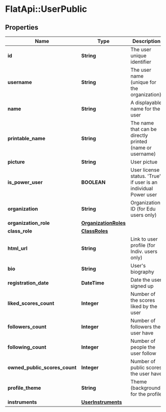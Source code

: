 # FlatApi::UserPublic

## Properties
Name | Type | Description | Notes
------------ | ------------- | ------------- | -------------
**id** | **String** | The user unique identifier | [optional] 
**username** | **String** | The user name (unique for the organization) | [optional] 
**name** | **String** | A displayable name for the user | [optional] 
**printable_name** | **String** | The name that can be directly printed (name or username) | [optional] 
**picture** | **String** | User pictue | [optional] 
**is_power_user** | **BOOLEAN** | User license status. &#39;True&#39; if user is an individual Power user | [optional] 
**organization** | **String** | Organization ID (for Edu users only) | [optional] 
**organization_role** | [**OrganizationRoles**](OrganizationRoles.md) |  | [optional] 
**class_role** | [**ClassRoles**](ClassRoles.md) |  | [optional] 
**html_url** | **String** | Link to user profile (for Indiv. users only) | [optional] 
**bio** | **String** | User&#39;s biography | [optional] 
**registration_date** | **DateTime** | Date the user signed up | [optional] 
**liked_scores_count** | **Integer** | Number of the scores liked by the user | [optional] 
**followers_count** | **Integer** | Number of followers the user have | [optional] 
**following_count** | **Integer** | Number of people the user follow | [optional] 
**owned_public_scores_count** | **Integer** | Number of public scores the user have | [optional] 
**profile_theme** | **String** | Theme (background) for the profile | [optional] 
**instruments** | [**UserInstruments**](UserInstruments.md) |  | [optional] 


